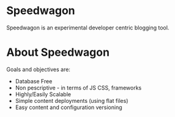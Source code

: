 # Speedwagon

Speedwagon is an experimental developer centric blogging tool.

# About Speedwagon

Goals and objectives are:

- Database Free
- Non pescriptive - in terms of JS CSS, frameworks
- Highly/Easily Scalable
- Simple content deployments (using flat files)
- Easy content and configuration versioning

